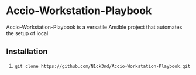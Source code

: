 # Accio-Workstation-Playbook

Accio-Workstation-Playbook is a versatile Ansible project that automates the setup of local

## Installation

1. `git clone https://github.com/N1ck3nd/Accio-Workstation-Playbook.git`
